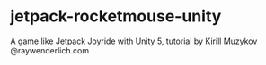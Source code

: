 # jetpack-rocketmouse-unity
A  game like Jetpack Joyride with Unity 5, tutorial by Kirill Muzykov @raywenderlich.com
